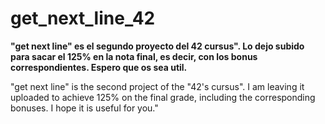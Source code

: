 # get_next_line_42

**"get next line" es el segundo proyecto del 42 cursus". Lo dejo subido para sacar el 125% en la nota final, es decir, con los bonus correspondientes. 
Espero que os sea util.**

"get next line" is the second project of the "42's cursus". I am leaving it uploaded to achieve 125% on the final grade, including the corresponding bonuses. I hope it is useful for you."
